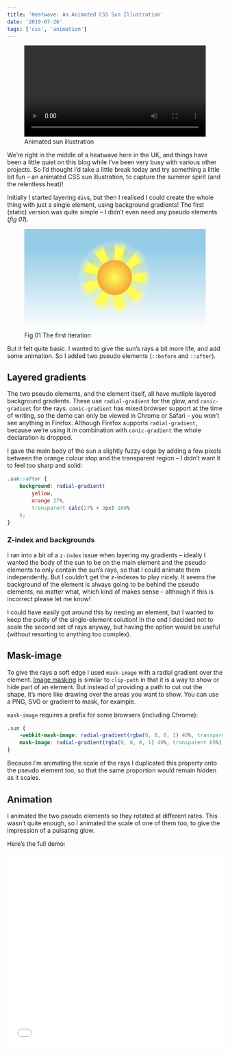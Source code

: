 ```yaml
---
title: 'Heatwave: An Animated CSS Sun Illustration'
date: '2019-07-26'
tags: ['css', 'animation']
---
```


<figure>
  <video width="100%" controls playsinline>
    <source src="heatwave-animated-sun-illustration.mp4" type="video/mp4">
  </video>
  <figcaption>Animated sun illustration</figcaption>
</figure>

We’re right in the middle of a heatwave here in the UK, and things have been a little quiet on this blog while I’ve been very busy with various other projects. So I’d thought I’d take a little break today and try something a little bit fun – an animated CSS sun illustration, to capture the summer spirit (and the relentless heat)!

Initially I started layering `div`s, but then I realised I could create the whole thing with just a single element, using background gradients! The first (static) version was quite simple – I didn’t even need any pseudo elements (_fig 01_).

<figure>
  <img src="heatwave-animated-sun-illustration.png" alt="Simple sun illustration">
	<figcaption><span>Fig 01</span> The first iteration</figcaption>
</figure>

But it felt quite basic. I wanted to give the sun’s rays a bit more life, and add some animation. So I added two pseudo elements (`::before` and `::after`).

## Layered gradients

The two pseudo elements, and the element itself, all have mutliple layered background gradients. These use `radial-gradient` for the glow, and `conic-gradient` for the rays. `conic-gradient` has mixed browser support at the time of writing, so the demo can only be viewed in Chrome or Safari – you won’t see anything in Firefox. Although Firefox supports `radial-gradient`, because we’re using it in combination with `conic-gradient` the whole declaration is dropped.

I gave the main body of the sun a slightly fuzzy edge by adding a few pixels between the orange colour stop and the transparent region – I didn’t want it to feel too sharp and solid:

```css
.sun::after {
	background: radial-gradient(
		yellow,
		orange 27%,
		transparent calc(27% + 3px) 100%
	);
}
```

### Z-index and backgrounds

I ran into a bit of a `z-index` issue when layering my gradients – ideally I wanted the body of the sun to be on the main element and the pseudo elements to only contain the sun’s rays, so that I could animate them independently. But I couldn’t get the z-indexes to play nicely. It seems the background of the element is always going to be behind the pseudo elements, no matter what, which kind of makes sense – although if this is incorrect please let me know!

I could have easily got around this by nesting an element, but I wanted to keep the purity of the single-element solution! In the end I decided not to scale the second set of rays anyway, but having the option would be useful (without resorting to anything too complex).

## Mask-image

To give the rays a soft edge I used `mask-image` with a radial gradient over the element. [Image masking](https://developer.mozilla.org/en-US/docs/Web/CSS/mask) is similar to `clip-path` in that it is a way to show or hide part of an element. But instead of providing a path to cut out the shape, it’s more like drawing over the areas you want to show. You can use a PNG, SVG or gradient to mask, for example.

`mask-image` requires a prefix for some browsers (including Chrome):

```css
.sun {
	-webkit-mask-image: radial-gradient(rgba(0, 0, 0, 1) 40%, transparent 65%);
	mask-image: radial-gradient(rgba(0, 0, 0, 1) 40%, transparent 65%);
}
```

Because I’m animating the scale of the rays I duplicated this property onto the pseudo element too, so that the same proportion would remain hidden as it scales.

## Animation

I animated the two pseudo elements so they rotated at different rates. This wasn’t quite enough, so I animated the scale of one of them too, to give the impression of a pulsating glow.

Here’s the full demo:

<iframe height="449" style="width: 100%;" scrolling="no" title="Animated sun (best viewed in Chrome)" src="//codepen.io/michellebarker/embed/QeKEVp/?height=449&theme-id=0&default-tab=result" frameborder="no" allowtransparency="true" allowfullscreen="true">
  See the Pen <a href='https://codepen.io/michellebarker/pen/QeKEVp/'>Animated sun (best viewed in Chrome)</a> by Michelle Barker
  (<a href='https://codepen.io/michellebarker'>@michellebarker</a>) on <a href='https://codepen.io'>CodePen</a>.
</iframe>
